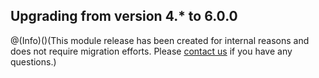 ## Upgrading from version 4.* to 6.0.0

@(Info)()(This module release has been created for internal reasons and does not require migration efforts. Please [contact us](https://support.spryker.com/hc/en-us) if you have any questions.)